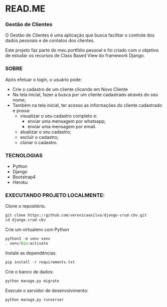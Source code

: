 # READ.ME

### Gestão de Clientes

O Gestão de Clientes é uma aplicação que busca facilitar o controle dos dados pessoais e de contatos dos clientes.

Este projeto faz parte do meu portfólio pessoal e foi criado com o objetivo de estudar os recursos de Class Based View do framework Django.

### SOBRE

Após efetuar o login, o usuário pode:

- Crie o cadastro de um cliente clicando em Novo Cliente
- Na tela inicial, fazer a busca por um cliente cadastrado através do seu nome;
- Também na tela inicial, ter acesso as informações do cliente cadastrado e possa:
    - visualizar o seu cadastro completo e:
        - enviar uma mensagem por whatsapp;
        - enviar uma mensagem por email.
    - atualizar o seu cadastro;
    - excluir o cadastro;
    - clonar o cadastro.

### TECNOLOGIAS

- Python
- Django
- Bootstrap4
- Heroku

### EXECUTANDO PROJETO LOCALMENTE:

Clone o repositório.

```python
git clone https://github.com/veronicaasilva/django-crud-cbv.git
cd django-crud-cbv
```

Crie um virtualenv com Python 

```python
python3 -m venv venv
. venv/bin/activate
```

Instale as dependências.

```python
pip install -r requirements.txt
```

Crie o banco de dados:

```python
python manage.py migrate
```

Execute o servidor de desenvolvimento:

```python
python manage.py runserver
```